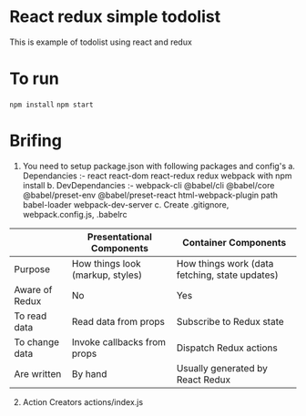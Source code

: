 # React redux simple todolist

This is example of todolist using react and redux 

# To run
```npm install```
```npm start```

# Brifing

1. You need to setup package.json with following packages and config's
    a. Dependancies :- react react-dom react-redux redux webpack with npm install
    b. DevDependancies :- webpack-cli @babel/cli @babel/core @babel/preset-env @babel/preset-react html-webpack-plugin path babel-loader webpack-dev-server
    c. Create .gitignore, webpack.config.js, .babelrc 


| | Presentational Components | Container Components | 
--- | --- | --- | 
Purpose | How things look (markup, styles) | How things work (data fetching, state updates) | 
Aware of Redux | No	| Yes |
To read data	| Read data from props |	Subscribe to Redux state|
To change data |	Invoke callbacks from props	| Dispatch Redux actions|
Are written	| By hand |	Usually generated by React Redux

2. Action Creators
    actions/index.js    